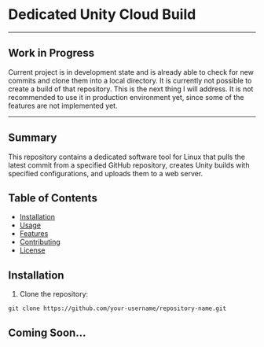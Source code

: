 # Dedicated Unity Cloud Build

<!--
![Logo](link_to_logo.png)
-->
---
## Work in Progress
Current project is in development state and is already able to check for new commits and clone them into a local directory. It is currently not possible to create a build of that repository. This is the next thing I will address. It is not recommended to use it in production environment yet, since some of the features are not implemented yet.

---

## Summary

This repository contains a dedicated software tool for Linux that pulls the latest commit from a specified GitHub repository, creates Unity builds with specified configurations, and uploads them to a web server.

## Table of Contents

- [Installation](#installation)
- [Usage](#usage)
- [Features](#features)
- [Contributing](#contributing)
- [License](#license)

## Installation

1. Clone the repository:

```shell
git clone https://github.com/your-username/repository-name.git
```


## Coming Soon...
